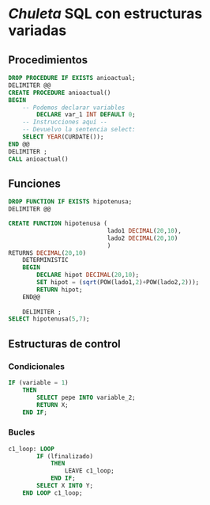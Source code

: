 # *Chuleta* SQL con estructuras variadas

## Procedimientos 

```sql
DROP PROCEDURE IF EXISTS anioactual;
DELIMITER @@
CREATE PROCEDURE anioactual()
BEGIN
    -- Podemos declarar variables
        DECLARE var_1 INT DEFAULT 0;
	-- Instrucciones aquí --
    -- Devuelvo la sentencia select:
    SELECT YEAR(CURDATE());
END @@
DELIMITER ;
CALL anioactual()
```
## Funciones

```sql
DROP FUNCTION IF EXISTS hipotenusa;
DELIMITER @@

CREATE FUNCTION hipotenusa (
							lado1 DECIMAL(20,10),
                            lado2 DECIMAL(20,10)
                            )
RETURNS DECIMAL(20,10)
	DETERMINISTIC
	BEGIN
		DECLARE hipot DECIMAL(20,10);
        SET hipot = (sqrt(POW(lado1,2)+POW(lado2,2)));
		RETURN hipot;
    END@@
    
    DELIMITER ;
SELECT hipotenusa(5,7);
```

## Estructuras de control

### Condicionales
```sql
IF (variable = 1) 
    THEN
        SELECT pepe INTO variable_2;
        RETURN X;
    END IF;
```

### Bucles

```sql
c1_loop: LOOP
        IF (lfinalizado) 
			THEN 
                LEAVE c1_loop; 
            END IF;
        SELECT X INTO Y;    
    END LOOP c1_loop;

```